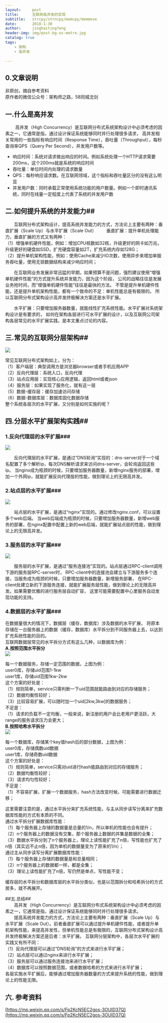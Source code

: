 ```yaml
---
layout:     post
title:      互联网高并发的实现
subtitle:   strcpy/strncpy/memcpy/memmove
date:       2018-1-30
author:     jinghaitingfeng
header-img: img/post-bg-os-metro.jpg
catalog: true
tags:
    - 架构
    - 高并发
    
---
```


## 0.文章说明 ##  
非原创，摘自参考资料  
原作者的微信公众号：架构师之路，58同城沈剑  

## 一.什么是高并发 ##
　　 高并发（High Concurrency）是互联网分布式系统架构设计中必须考虑的因素之一，它通常是指，通过设计保证系统能够同时并行处理很多请求，
高并发相关常用的一些指标有响应时间（Response Time），吞吐量（Throughput），每秒查询率QPS（Query Per Second），并发用户数等。

* 响应时间：系统对请求做出响应的时间。例如系统处理一个HTTP请求需要200ms，这个200ms就是系统的响应时间
* 吞吐量：单位时间内处理的请求数量
* QPS：每秒响应请求数。在互联网领域，这个指标和吞吐量区分的没有这么明显
* 并发用户数：同时承载正常使用系统功能的用户数量。例如一个即时通讯系统，同时在线量一定程度上代表了系统的并发用户数 


## 二.如何提升系统的并发能力## 
　　互联网分布式架构设计，提高系统并发能力的方式，方法论上主要有两种：垂直扩展（Scale Up）与水平扩展（Scale Out） 
　　垂直扩展：提升单机处理能力，垂直扩展的方式又有两种：   
（1）增强单机硬件性能，例如：增加CPU核数如32核，升级更好的网卡如万兆，升级更好的硬盘如SSD，扩充硬盘容量如2T，扩充系统内存如128G；  
（2）提升单机架构性能，例如：使用Cache来减少IO次数，使用异步来增加单服务吞吐量，使用无锁数据结构来减少响应时间；  

　　在互联网业务发展非常迅猛的早期，如果预算不是问题，强烈建议使用“增强单机硬件性能”的方式提升系统并发能力，因为这个阶段，
公司的战略往往是发展业务抢时间，而“增强单机硬件性能”往往是最快的方法。
 不管是提升单机硬件性能，还是提升单机架构性能，都有一个致命的不足：单机性能总是有极限的。
 所以互联网分布式架构设计高并发终极解决方案还是水平扩展。

　　水平扩展：只要增加服务器数量，就能线性扩充系统性能。水平扩展对系统架构设计是有要求的，
如何在架构各层进行可水平扩展的设计，以及互联网公司架构各层常见的水平扩展实践，是本文重点讨论的内容。

## 三.常见的互联网分层架构##  
![](http://mmbiz.qpic.cn/mmbiz_png/YrezxckhYOzhYFaiaBYrHFsYH8xiaRBvoibvKYatFicUCQoXQNx9XpQL3sMP9icNY4CQoHFSiaPperAeynDsNDEAkK4w/640?wx_fmt=png&tp=webp&wxfrom=5&wx_lazy=1)

常见互联网分布式架构如上，分为：  
（1）客户端层：典型调用方是浏览器browser或者手机应用APP  
（2）反向代理层：系统入口，反向代理  
（3）站点应用层：实现核心应用逻辑，返回html或者json  
（4）服务层：如果实现了服务化，就有这一层  
（5）数据-缓存层：缓存加速访问存储  
（6）数据-数据库层：数据库固化数据存储  
整个系统各层次的水平扩展，又分别是如何实施的呢？  

## 四.分层水平扩展架构实践## 
### 1.反向代理层的水平扩展###  
![](http://mmbiz.qpic.cn/mmbiz_png/YrezxckhYOzhYFaiaBYrHFsYH8xiaRBvoibic2hUdJC52WITLf8A8ZrECJqwIORIJfaW4fBGruntoKkfnibKsS0I1mA/640?wx_fmt=png&tp=webp&wxfrom=5&wx_lazy=1)

　　反向代理层的水平扩展，是通过“DNS轮询”实现的：dns-server对于一个域名配置了多个解析ip，每次DNS解析请求来访问dns-server，会轮询返回这些ip。
当nginx成为瓶颈的时候，只要增加服务器数量，新增nginx服务的部署，增加一个外网ip，就能扩展反向代理层的性能，做到理论上的无限高并发。  
### 2.站点层的水平扩展###  
![](http://mmbiz.qpic.cn/mmbiz_png/YrezxckhYOzhYFaiaBYrHFsYH8xiaRBvoibuhibyicgBn4mibqBPlyOQABtn1koEh7OyibP6pIvQ3R7zicbUFiaSkGDXOYg/640?wx_fmt=png&tp=webp&wxfrom=5&wx_lazy=1)

　　站点层的水平扩展，是通过“nginx”实现的。通过修改nginx.conf，可以设置多个web后端。
当web后端成为瓶颈的时候，只要增加服务器数量，新增web服务的部署，在nginx配置中配置上新的web后端，就能扩展站点层的性能，做到理论上的无限高并发。

### 3.服务层的水平扩展### 
![](http://mmbiz.qpic.cn/mmbiz_png/YrezxckhYOzhYFaiaBYrHFsYH8xiaRBvoibTEqFRMGicpcoELwHwXx0dryYqR8iavCsVutSH023aaiao4Yvn3asekzlg/640?wx_fmt=png&tp=webp&wxfrom=5&wx_lazy=1)

　　服务层的水平扩展，是通过“服务连接池”实现的。站点层通过RPC-client调用下游的服务层RPC-server时，
RPC-client中的连接池会建立与下游服务多个连接，当服务成为瓶颈的时候，只要增加服务器数量，新增服务部署，
在RPC-client处建立新的下游服务连接，就能扩展服务层性能，做到理论上的无限高并发。如果需要优雅的进行服务层自动扩容，
这里可能需要配置中心里服务自动发现功能的支持。  

### 4.数据层的水平扩展### 
在数据量很大的情况下，数据层（缓存，数据库）涉及数据的水平扩展，
将原本存储在一台服务器上的数据（缓存，数据库）水平拆分到不同服务器上去，以达到扩充系统性能的目的。  
互联网数据层常见的水平拆分方式有这么几种，以数据库为例：  
**A.按照范围水平拆分**  
![](http://mmbiz.qpic.cn/mmbiz_png/YrezxckhYOzhYFaiaBYrHFsYH8xiaRBvoibwvQqAs5KmBTurs211r6IaxS7hgACQFrjYc2mJVdREz9GEEiaicoP13LA/640?wx_fmt=png&tp=webp&wxfrom=5&wx_lazy=1)

每一个数据服务，存储一定范围的数据，上图为例：  
user0库，存储uid范围1-1kw  
user1库，存储uid范围1kw-2kw  
这个方案的好处是：  
（1）规则简单，service只需判断一下uid范围就能路由到对应的存储服务；  
（2）数据均衡性较好；  
（3）比较容易扩展，可以随时加一个uid[2kw,3kw]的数据服务；  
不足是：  
（1）请求的负载不一定均衡，一般来说，新注册的用户会比老用户更活跃，大range的服务请求压力会更大；    
**B.按照哈希水平拆分**  
![](http://mmbiz.qpic.cn/mmbiz_png/YrezxckhYOzhYFaiaBYrHFsYH8xiaRBvoibZUWoldxouokeymrbPBFic6Ne0wpAzeKqH9iccPFiat1lIWVsdZNUJPmicw/640?wx_fmt=png&tp=webp&wxfrom=5&wx_lazy=1)

每一个数据库，存储某个key值hash后的部分数据，上图为例：  
user0库，存储偶数uid数据  
user1库，存储奇数uid数据  
这个方案的好处是：  
（1）规则简单，service只需对uid进行hash能路由到对应的存储服务；  
（2）数据均衡性较好；  
（3）请求均匀性较好；  
不足是：  
（1）不容易扩展，扩展一个数据服务，hash方法改变时候，可能需要进行数据迁移； 

这里需要注意的是，通过水平拆分来扩充系统性能，与主从同步读写分离来扩充数据库性能的方式有本质的不同。  
通过水平拆分扩展数据库性能：  
（1）每个服务器上存储的数据量是总量的1/n，所以单机的性能也会有提升；  
（2）n个服务器上的数据没有交集，那个服务器上数据的并集是数据的全集；  
（3）数据水平拆分到了n个服务器上，理论上读性能扩充了n倍，写性能也扩充了n倍（其实远不止n倍，因为单机的数据量变为了原来的1/n）；  
通过主从同步读写分离扩展数据库性能：  
（1）每个服务器上存储的数据量是和总量相同；  
（2）n个服务器上的数据都一样，都是全集；  
（3）理论上读性能扩充了n倍，写仍然是单点，写性能不变；  
 
 缓存层的水平拆分和数据库层的水平拆分类似，也是以范围拆分和哈希拆分的方式居多，就不再展开。  
 
##五.总结##  
　　高并发（High Concurrency）是互联网分布式系统架构设计中必须考虑的因素之一，它通常是指，通过设计保证系统能够同时并行处理很多请求。  
　　提高系统并发能力的方式，方法论上主要有两种：垂直扩展（Scale Up）与水平扩展（Scale Out）。前者垂直扩展可以通过提升单机硬件性能，或者提升单机架构性能，来提高并发性，但单机性能总是有极限的，互联网分布式架构设计高并发终极解决方案还是后者：水平扩展。
互联网分层架构中，各层次水平扩展的实践又有所不同：  
（1）反向代理层可以通过“DNS轮询”的方式来进行水平扩展；  
（2）站点层可以通过nginx来进行水平扩展；  
（3）服务层可以通过服务连接池来进行水平扩展；  
（4）数据库可以按照数据范围，或者数据哈希的方式来进行水平扩展；  
各层实施水平扩展后，能够通过增加服务器数量的方式来提升系统的性能，做到理论上的性能无限。  

## 六. 参考资料 ##
[https://mp.weixin.qq.com/s/Fp2KcN5EC2gos-3OUID37Q](https://mp.weixin.qq.com/s/Fp2KcN5EC2gos-3OUID37Q)    